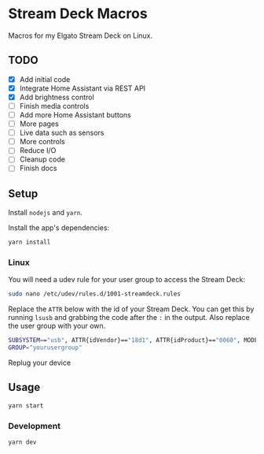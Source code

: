# Stream Deck Macros

Macros for my Elgato Stream Deck on Linux.

## TODO

- [x] Add initial code
- [x] Integrate Home Assistant via REST API
- [x] Add brightness control
- [ ] Finish media controls
- [ ] Add more Home Assistant buttons
- [ ] More pages
- [ ] Live data such as sensors
- [ ] More controls
- [ ] Reduce I/O
- [ ] Cleanup code
- [ ] Finish docs

## Setup

Install `nodejs` and `yarn`.

Install the app's dependencies:

```bash
yarn install
```

### Linux

You will need a udev rule for your user group to access the Stream Deck:

```bash
sudo nano /etc/udev/rules.d/1001-streamdeck.rules
```

Replace the `ATTR` below with the id of your Stream Deck. You can get this by
 running `lsusb` and grabbing the code after the `:` in the output. Also
 replace the user group with your own.

```bash
SUBSYSTEM=="usb", ATTR{idVendor}=="18d1", ATTR{idProduct}=="0060", MODE="0660",
GROUP="yourusergroup"
```

Replug your device

## Usage

```bash
yarn start
```

### Development

```bash
yarn dev
```
